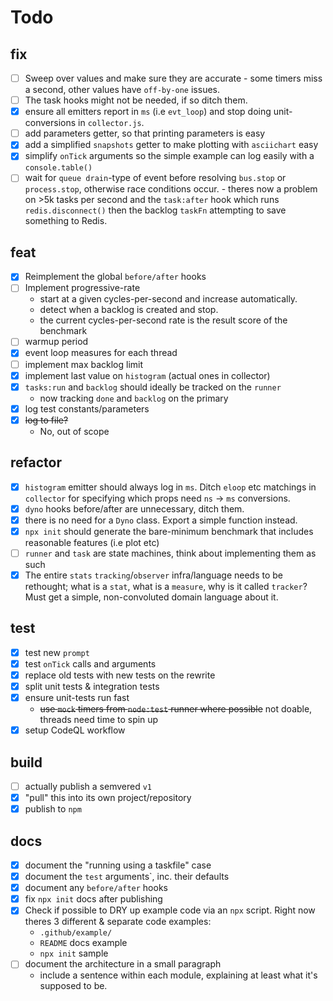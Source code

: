 # Todo

## fix

- [ ] Sweep over values and make sure they are accurate - some timers miss
      a second, other values have `off-by-one` issues.
- [ ] The task hooks might not be needed, if so ditch them.
- [x] ensure all emitters report in `ms` (i.e `evt_loop`) and stop doing 
      unit-conversions in  `collector.js`.
- [ ] add parameters getter, so that printing parameters is easy
- [x] add a simplified `snapshots` getter to make plotting with `asciichart` 
      easy
- [x] simplify `onTick` arguments so the simple example can log easily 
      with a `console.table()`
- [ ] wait for `queue drain`-type of event before resolving `bus.stop` or 
      `process.stop`, otherwise race conditions occur.
      - theres now a problem on >5k tasks per second and the `task:after` 
        hook which runs `redis.disconnect()` then the backlog `taskFn` 
        attempting to save something to Redis.

## feat 

- [x] Reimplement the global `before/after` hooks
- [ ] Implement progressive-rate
  - start at a given cycles-per-second and increase automatically. 
  - detect when a backlog is created and stop.
  - the current cycles-per-second rate is the result score of the benchmark
- [ ] warmup period
- [x] event loop measures for each thread
- [ ] implement max backlog limit
- [x] implement last value on `histogram` (actual ones in collector)
- [x] `tasks:run` and `backlog` should ideally be tracked on the `runner`
  - now tracking `done` and `backlog` on the primary
- [x] log test constants/parameters
- [x] ~~log to file?~~ 
     - No, out of scope

## refactor 

- [x] `histogram` emitter should always log in `ms`. 
      Ditch `eloop` etc matchings in `collector` for specifying which props 
      need `ns` -> `ms` conversions.
- [x] `dyno` hooks before/after are unnecessary, ditch them.
- [x] there is no need for a `Dyno` class. Export a simple function instead.
- [x] `npx init` should generate the bare-minimum benchmark that includes 
      reasonable features (i.e plot etc)
- [ ] `runner` and `task` are state machines, think about implementing them
      as such
- [x] The entire `stats` `tracking`/`observer` infra/language needs to be 
      rethought; what is a `stat`, what is a `measure`, why is it called 
      `tracker`?  Must get a simple, non-convoluted domain language about it.

## test

- [x] test new `prompt`
- [x] test `onTick` calls and arguments
- [x] replace old tests with new tests on the rewrite
- [x] split unit tests & integration tests
- [x] ensure unit-tests run fast
  - ~~use `mock` timers from `node:test` runner where possible~~
  not doable, threads need time to spin up
- [x] setup CodeQL workflow

## build

- [ ] actually publish a semvered `v1`
- [x] "pull" this into its own project/repository
- [x] publish to `npm`

## docs

- [x] document the "running using a taskfile" case
- [x] document the `test` arguments`, inc. their defaults
- [x] document any `before/after` hooks
- [x] fix `npx init` docs after publishing
- [x] Check if possible to DRY up example code via an `npx` script. 
  Right now theres 3 different & separate code examples:
  - `.github/example/` 
  - `README` docs example 
  - `npx init` sample
- [ ] document the architecture in a small paragraph
    - include a sentence within each module, explaining at least what 
      it's supposed to be.
